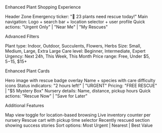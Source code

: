 Enhanced Plant Shopping Experience

Header Zone
Emergency ticker: "🚨 23 plants need rescue today!"
Main navigation: Logo + search bar + location selector + user profile
Quick actions: "Urgent Only" | "Near Me" | "My Rescues"

Advanced Filters

Plant type: Indoor, Outdoor, Succulents, Flowers, Herbs
Size: Small, Medium, Large, Extra Large
Care level: Beginner, Intermediate, Expert
Urgency: Next 24h, This Week, This Month
Price range: Free, Under $5, $5-$15, $15+

Enhanced Plant Cards

Hero image with rescue badge overlay
Name + species with care difficulty icons
Status indicators: "2 hours left!" | "URGENT"
Pricing: "FREE RESCUE" | "$5 Mystery Box"
Nursery details: Name, distance, pickup hours
Quick actions: "Rescue Now" | "Save for Later"

Additional Features

Map view toggle for location-based browsing
Live inventory counter per nursery
Rescue cart with pickup time selector
Recently rescued section showing success stories
Sort options: Most Urgent | Nearest | Best Value


<!-- prac-1 done -->
<!-- prac-2 done -->
<!-- prac-3 cart option -->